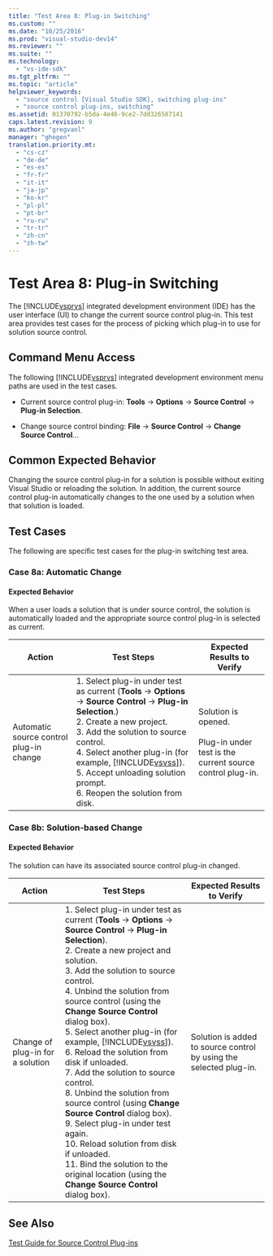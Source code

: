 ```yaml
---
title: "Test Area 8: Plug-in Switching"
ms.custom: ""
ms.date: "10/25/2016"
ms.prod: "visual-studio-dev14"
ms.reviewer: ""
ms.suite: ""
ms.technology: 
  - "vs-ide-sdk"
ms.tgt_pltfrm: ""
ms.topic: "article"
helpviewer_keywords: 
  - "source control [Visual Studio SDK], switching plug-ins"
  - "source control plug-ins, switching"
ms.assetid: 01370792-b5da-4e46-9ce2-7dd326587141
caps.latest.revision: 9
ms.author: "gregvanl"
manager: "ghogen"
translation.priority.mt: 
  - "cs-cz"
  - "de-de"
  - "es-es"
  - "fr-fr"
  - "it-it"
  - "ja-jp"
  - "ko-kr"
  - "pl-pl"
  - "pt-br"
  - "ru-ru"
  - "tr-tr"
  - "zh-cn"
  - "zh-tw"
---
```

# Test Area 8: Plug-in Switching
The [!INCLUDE[vsprvs](../../code-quality/includes/vsprvs_md.md)] integrated development environment (IDE) has the user interface (UI) to change the current source control plug-in. This test area provides test cases for the process of picking which plug-in to use for solution source control.  
  
## Command Menu Access  
 The following [!INCLUDE[vsprvs](../../code-quality/includes/vsprvs_md.md)] integrated development environment menu paths are used in the test cases.  
  
-   Current source control plug-in: **Tools** -> **Options** -> **Source Control** -> **Plug-in Selection**.  
  
-   Change source control binding: **File** -> **Source Control** -> **Change Source Control**…  
  
## Common Expected Behavior  
 Changing the source control plug-in for a solution is possible without exiting Visual Studio or reloading the solution. In addition, the current source control plug-in automatically changes to the one used by a solution when that solution is loaded.  
  
## Test Cases  
 The following are specific test cases for the plug-in switching test area.  
  
### Case 8a: Automatic Change  
  
#### Expected Behavior  
 When a user loads  a solution that is under source control, the solution is automatically loaded and the appropriate source control plug-in is selected as current.  
  
|Action|Test Steps|Expected Results to Verify|  
|------------|----------------|--------------------------------|  
|Automatic source control plug-in change|1.  Select plug-in under test as current (**Tools** -> **Options** -> **Source Control** -> **Plug-in Selection**.)<br />2.  Create a new project.<br />3.  Add the solution to source control.<br />4.  Select another plug-in (for example, [!INCLUDE[vsvss](../../extensibility/includes/vsvss_md.md)]).<br />5.  Accept unloading solution prompt.<br />6.  Reopen the solution from disk.|Solution is opened.<br /><br /> Plug-in under test is the current source control plug-in.|  
  
### Case 8b: Solution-based Change  
  
#### Expected Behavior  
 The solution can have its associated source control plug-in changed.  
  
|Action|Test Steps|Expected Results to Verify|  
|------------|----------------|--------------------------------|  
|Change of plug-in for a solution|1.  Select plug-in under test as current (**Tools** -> **Options** -> **Source Control** -> **Plug-in Selection**).<br />2.  Create a new project and solution.<br />3.  Add the solution to source control.<br />4.  Unbind the solution from source control (using the **Change Source Control** dialog box).<br />5.  Select another plug-in (for example, [!INCLUDE[vsvss](../../extensibility/includes/vsvss_md.md)]).<br />6.  Reload the solution from disk if unloaded.<br />7.  Add the solution to source control.<br />8.  Unbind the solution from source control (using **Change Source Control** dialog box).<br />9. Select plug-in under test again.<br />10. Reload solution from disk if unloaded.<br />11. Bind the solution to the original location (using the **Change Source Control** dialog box).|Solution is added to source control by using the selected plug-in.|  
  
## See Also  
 [Test Guide for Source Control Plug-ins](../../extensibility/internals/test-guide-for-source-control-plug-ins.md)
